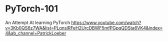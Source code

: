 # PyTorch-101
An Attempt At learning PyTorch
https://www.youtube.com/watch?v=3Kb0QS6z7WA&list=PLqnslRFeH2UrcDBWF5mfPGpqQDSta6VK4&index=4&ab_channel=PatrickLoeber  